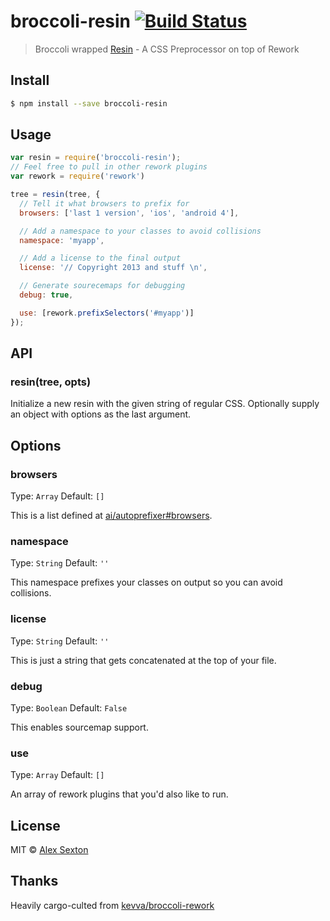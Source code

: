 # broccoli-resin [![Build Status](https://travis-ci.org/SlexAxton/broccoli-resin.svg?branch=master)](https://travis-ci.org/SlexAxton/broccoli-resin.svg?branch=master)

> Broccoli wrapped [Resin](https://github.com/topcoat/resin) - A CSS Preprocessor on top of Rework

## Install

```bash
$ npm install --save broccoli-resin
```

## Usage

```js
var resin = require('broccoli-resin');
// Feel free to pull in other rework plugins
var rework = require('rework')

tree = resin(tree, {
  // Tell it what browsers to prefix for
  browsers: ['last 1 version', 'ios', 'android 4'],

  // Add a namespace to your classes to avoid collisions
  namespace: 'myapp',

  // Add a license to the final output
  license: '// Copyright 2013 and stuff \n',

  // Generate sourecemaps for debugging
  debug: true,

  use: [rework.prefixSelectors('#myapp')]
});
```

## API

### resin(tree, opts)

Initialize a new resin with the given string of regular CSS. Optionally supply
an object with options as the last argument.

## Options

### browsers

Type: `Array`
Default: `[]`

This is a list defined at [ai/autoprefixer#browsers](https://github.com/ai/autoprefixer#browsers).

### namespace

Type: `String`
Default: `''`

This namespace prefixes your classes on output so you can avoid collisions.

### license

Type: `String`
Default: `''`

This is just a string that gets concatenated at the top of your file.

### debug

Type: `Boolean`
Default: `False`

This enables sourcemap support.

### use

Type: `Array`
Default: `[]`

An array of rework plugins that you'd also like to run.

## License

MIT © [Alex Sexton](https://github.com/slexaxton)

## Thanks

Heavily cargo-culted from [kevva/broccoli-rework](https://github.com/kevva/broccoli-rework)
